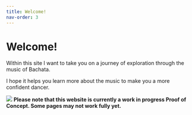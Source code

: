 ```yaml
---
title: Welcome!
nav-order: 3
---
```


# Welcome!

Within this site I want to take you on a journey of exploration through the music of Bachata.

I hope it helps you learn more about the music to make you a more confident dancer.

![](https://upload.wikimedia.org/wikipedia/commons/thumb/3/3b/OOjs_UI_icon_alert-warning.svg/240px-OOjs_UI_icon_alert-warning.svg.png) **Please note that this website is currently a work in progress Proof of Concept. Some pages may not work fully yet.**